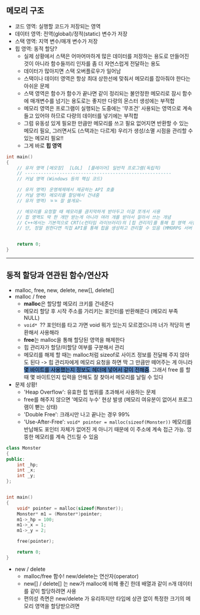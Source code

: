 ## 메모리 구조
- 코드 영역: 실행할 코드가 저장되는 영역
- 데이터 영역: 전역(global)/정적(static) 변수가 저장
- 스택 영역: 지역 변수/매개 변수가 저장
- 힙 영역:  동적 할당?
	- 실제 상황에서 스택은 어마어마하게 많은 데이터를 저장하는 용도로 만들어진 것이 아니라 함수들끼리 인자를 좀 더 자연스럽게 전달하는 용도
	- 데이터가 많아지면 스택 오버플로우가 일어남
	- 스택이나 데이터 영역은 항상 최대 상한선에 맞춰서 메모리를 잡아줘야 한다는 아쉬운 문제
	- 스택 영역은 함수가 함수가 끝나면 같이 정리되는 불안정한 메모리로 잠시 함수에 매개변수를 넘기는 용도로는 좋지만 다량의 몬스터 생성에는 부적합
	- 메모리 영역은 프로그램이 실행되는 도중에는 '무조건' 사용되는 영역으로 계속 들고 있어야 하므로 다량의 데이터를 넣기에는 부적합
	- 그럼 유동성 있게 필요한 만큼만 메모리를 쓰고 필요 없어지면 반환할 수 있는 메모리 필요, 그러면서도 (스택과는 다르게) 우리가 생성/소멸 시점을 관리할 수 있는 메모리 필요!!
	- 그게 바로 **힙 영역**
```cpp
int main()
{
	// 유저 영역 [메모장]  [LOL]  [플레이어] 일반적 프로그램(독립적)
	// -------------------------------------------------------
	// 커널 영역 (Windows 등의 핵심 코드)

	// 유저 영역) 운영체제에서 제공하는 API 호출
	// 커널 영역) 메모리를 할당해서 건내줌
	// 유저 영역) ㄳㄳ 잘 쓸게요~

	// 메모리를 요청할 때 메모리를 큼지막하게 받아두고 이걸 쪼개서 사용
	// 힙 영역도 딱 한 개만 받는게 아니라 여러 개를 받아서 잘라서 쓰는 개념
	// C++에서는 기본적으로 CRT(c런타임 라이브러리)의 [힙 관리자]를 통해 힙 영역 사용
	// 단, 정말 원한다면 직접 API를 통해 힙을 생성하고 관리할 수 있음 (MMORPG 서버 메모리 풀링)


	return 0;
}
```


***


## 동적 할당과 연관된 함수/연산자
- malloc, free, new, delete, new[], delete[]
- malloc /  free
	- **malloc**은 할당할 메모리 크키를 건네준다
	- 메모리 할당 후 시작 주소를 가리키는 포인터를 반환해준다 (메모리 부족 NULL)
	- `void* `?? 포인터를 타고 가면 void 뭐가 있는지 모르겠으니까 너가 적당히 변환해서 사용해라
	- **free**는 malloc을 통해 할당된 영역을 해제한다
	- 힙 관리자가 할당/미할당 여부를 구분해서 관리
	- 메모리를 해제 할 때는 malloc처럼 sizeof로 사이즈 정보를 전달해 주지 않아도 된다 -> 힙 관리자에게 메모리 요청을 하면 딱 그 만큼만 떼어주는 게 아니라 <mark style="background: #0E4F9FA6;">몇 바이트를 사용했는지 정보도 헤더에 넣어서 같이 전해줌</mark>. 그래서 free 를 할 때 몇 바이트인지 입력을 안해도 잘 찾아서 메모리를 날릴 수 있다
- 문제 상황!
	- 'Heap Overflow': 유효한 힙 범위를 초과해서 사용하는 문제
	- free를 해주지 않으면 '메모리 누수' 현상 발생 (메모리 여유분이 없어서 프로그램이 뻗는 상태)
	- 'Double Free': 크래시만 나고 끝나는 경우 99%
	- 'Use-After-Free': `void* pointer = malloc(sizeof(Monster))` 메모리를 반납해도 포인터 자체가 없어진 게 아니기 때문에 이 주소에 계속 접근 가능. 엉뚱한 메모리를 계속 건드릴 수 있음
```cpp
class Monster
{
public:
	int _hp;
	int _x;
	int _y;
};


int main()
{
	void* pointer = malloc(sizeof(Monster));
	Monster* m1 = (Monster*)pointer;
	m1->_hp = 100;
	m1->_x = 1;
	m1->_y = 2;

	free(pointer);

	return 0;
}
```
- new / delete
	- malloc/free 함수! new/delete는 연산자(operator)
	- new[] / delete[] 는 new가 malloc에 비해 좋긴 한데 배열과 같이 n개 데이터를 같이 할당하려면 사용
	- 편의성 측면은 new/delete 가 유리하지만 타입에 상관 없이 특정한 크기의 메모리 영역을 할당받으려면